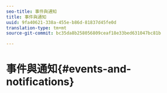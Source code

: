 ```yaml
---
seo-title: 事件與通知
title: 事件與通知
uuid: 9fa40621-338a-455e-b86d-81837d45fe0d
translation-type: tm+mt
source-git-commit: bc35da8b258056809ceaf18e33bed631047bc81b

---
```



# 事件與通知{#events-and-notifications}

